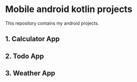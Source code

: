 # Mobile android kotlin projects

This repository contains my android projects.

## 1. Calculator App

## 2. Todo App

## 3. Weather App